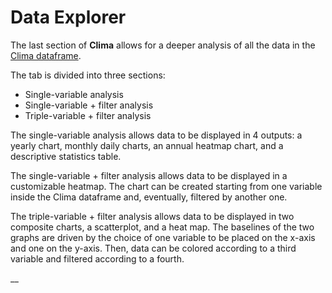 # Data Explorer

The last section of **Clima** allows for a deeper analysis of all the data in the [Clima dataframe](tab-summary/clima-dataframe.md).

The tab is divided into three sections:

* Single-variable analysis
* Single-variable + filter analysis
* Triple-variable + filter analysis

The single-variable analysis allows data to be displayed in 4 outputs: a yearly chart,  monthly daily charts, an annual heatmap chart, and a descriptive statistics table.

The single-variable + filter analysis allows data to be displayed in a customizable heatmap. The chart can be created starting from one variable inside the Clima dataframe and, eventually, filtered by another one.

The triple-variable + filter analysis allows data to be displayed in two composite charts, a scatterplot, and a heat map. The baselines of the two graphs are driven by the choice of one variable to be placed on the x-axis and one on the y-axis. Then, data can be colored according to a third variable and filtered according to a fourth.

__
